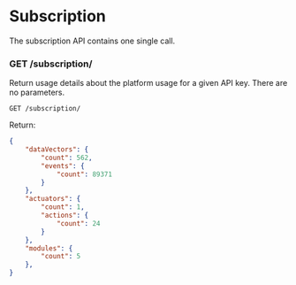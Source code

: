 Subscription
=============

The subscription API contains one single call.

### GET /subscription/
Return usage details about the platform usage for a given API key. There are no parameters.
```
GET /subscription/
```
Return:
```json
{
    "dataVectors": {
        "count": 562,
        "events": {
            "count": 89371
        }
    },
    "actuators": {
        "count": 1,
        "actions": {
            "count": 24
        }
    },
    "modules": {
        "count": 5
    },
}
```